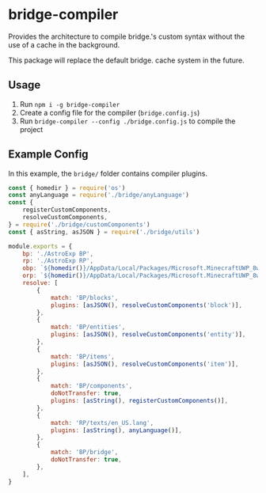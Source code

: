 # bridge-compiler
Provides the architecture to compile bridge.'s custom syntax without the use of a cache in the background.

This package will replace the default bridge. cache system in the future.

## Usage

1. Run `npm i -g bridge-compiler`
2. Create a config file for the compiler (`bridge.config.js`)
3. Run `bridge-compiler --config ./bridge.config.js` to compile the project

## Example Config
In this example, the `bridge/` folder contains compiler plugins.

```javascript
const { homedir } = require('os')
const anyLanguage = require('./bridge/anyLanguage')
const {
	registerCustomComponents,
	resolveCustomComponents,
} = require('./bridge/customComponents')
const { asString, asJSON } = require('./bridge/utils')

module.exports = {
	bp: './AstroExp BP',
	rp: './AstroExp RP',
	obp: `${homedir()}/AppData/Local/Packages/Microsoft.MinecraftUWP_8wekyb3d8bbwe/LocalState/games/com.mojang/development_behavior_packs/AstroExp BP`,
	orp: `${homedir()}/AppData/Local/Packages/Microsoft.MinecraftUWP_8wekyb3d8bbwe/LocalState/games/com.mojang/development_resource_packs/AstroExp RP`,
	resolve: [
		{
			match: 'BP/blocks',
			plugins: [asJSON(), resolveCustomComponents('block')],
		},
		{
			match: 'BP/entities',
			plugins: [asJSON(), resolveCustomComponents('entity')],
		},
		{
			match: 'BP/items',
			plugins: [asJSON(), resolveCustomComponents('item')],
		},
		{
			match: 'BP/components',
			doNotTransfer: true,
			plugins: [asString(), registerCustomComponents()],
		},
		{
			match: 'RP/texts/en_US.lang',
			plugins: [asString(), anyLanguage()],
		},
		{
			match: 'BP/bridge',
			doNotTransfer: true,
		},
	],
}
```
